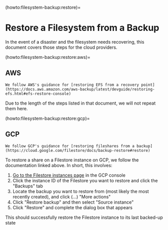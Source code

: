 (howto:filesystem-backup:restore)=
# Restore a Filesystem from a Backup

In the event of a disaster and the filesystem needs recovering, this document
covers those steps for the cloud providers.

(howto:filesystem-backup:restore:aws)=
## AWS

```{note}
We follow AWS's guidance for [restoring EFS from a recovery point](https://docs.aws.amazon.com/aws-backup/latest/devguide/restoring-efs.html#efs-restore-console)
```

Due to the length of the steps listed in that document, we will not repeat them here.

(howto:filesystem-backup:restore:gcp)=
## GCP

```{note}
We follow GCP's guidance for [restoring fileshares from a backup](https://cloud.google.com/filestore/docs/backup-restore#restore)
```

To restore a share on a Filestore instance on GCP, we follow the documentation
linked above. In short, this involves:

1. [Go to the Filestore instances page](https://console.cloud.google.com/filestore/instances) in the GCP console
1. Click the instance ID of the Filestore you want to restore and click the "Backups" tab
1. Locate the backup you want to restore from (most likely the most recently created), and click (...) "More actions"
1. Click "Restore backup" and then select "Source instance"
1. Click "Restore" and complete the dialog box that appears

This should successfully restore the Filestore instance to its last backed-up state
